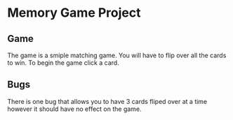 # Memory Game Project

## Game 
The game is a smiple matching game. You will have to flip over all the cards to win. To begin the game click a card.

## Bugs
There is one bug that allows you to have 3 cards fliped over at a time however it should have no effect on the game.
